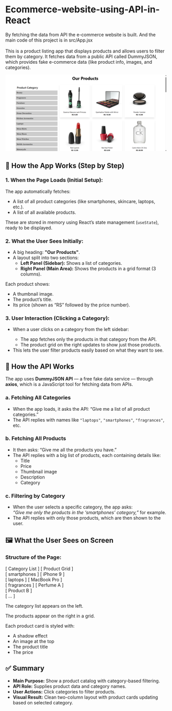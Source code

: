 # Ecommerce-website-using-API-in-React
By fetching the data from API the e-commerce website is built.  And the main code of this project is in src/App.jsx<br>
<br>
This is a product listing app that displays products and allows users to filter them by category. It fetches data from a public API called DummyJSON, which provides fake e-commerce data (like product info, images, and categories).

<img src="https://github.com/Ratankumar27/Ecommerce-website-using-API-in-React/blob/29a5799b1f426624acfad9bae7725736095040ee/Screenshot%202025-06-11%20181927.png"/>

<!DOCTYPE html>
<html lang="en">
<head>
  <meta charset="UTF-8" />
  <meta name="viewport" content="width=device-width, initial-scale=1" />
</head>
<body>

  <h2 class="emoji">🧠 How the App Works (Step by Step)</h2>

  <h3>1. When the Page Loads (Initial Setup):</h3>
  <p>The app automatically fetches:</p>
  <ul>
    <li>A list of all product categories (like smartphones, skincare, laptops, etc.).</li>
    <li>A list of all available products.</li>
  </ul>
  <p>These are stored in memory using React’s state management (<code>useState</code>), ready to be displayed.</p>

  <h3>2. What the User Sees Initially:</h3>
  <ul>
    <li>A big heading: <strong>"Our Products"</strong>.</li>
    <li>A layout split into two sections:
      <ul>
        <li><strong>Left Panel (Sidebar):</strong> Shows a list of categories.</li>
        <li><strong>Right Panel (Main Area):</strong> Shows the products in a grid format (3 columns).</li>
      </ul>
    </li>
  </ul>
  <p>Each product shows:</p>
  <ul>
    <li>A thumbnail image.</li>
    <li>The product’s title.</li>
    <li>Its price (shown as “RS” followed by the price number).</li>
  </ul>

  <h3>3. User Interaction (Clicking a Category):</h3>
  <ul>
    <li>When a user clicks on a category from the left sidebar:</li>
    <ul>
      <li>The app fetches only the products in that category from the API.</li>
      <li>The product grid on the right updates to show just those products.</li>
    </ul>
    <li>This lets the user filter products easily based on what they want to see.</li>
  </ul>

  <h2 class="emoji">📡 How the API Works</h2>

  <p>The app uses <strong>DummyJSON API</strong> — a free fake data service — through <strong>axios</strong>, which is a JavaScript tool for fetching data from APIs.</p>

  <h3>a. Fetching All Categories</h3>
  <ul>
    <li>When the app loads, it asks the API: “Give me a list of all product categories.”</li>
    <li>The API replies with names like <code>"laptops"</code>, <code>"smartphones"</code>, <code>"fragrances"</code>, etc.</li>
  </ul>

  <h3>b. Fetching All Products</h3>
  <ul>
    <li>It then asks: “Give me all the products you have.”</li>
    <li>The API replies with a big list of products, each containing details like:
      <ul>
        <li>Title</li>
        <li>Price</li>
        <li>Thumbnail image</li>
        <li>Description</li>
        <li>Category</li>
      </ul>
    </li>
  </ul>

  <h3>c. Filtering by Category</h3>
  <ul>
    <li>When the user selects a specific category, the app asks:<br>
      <em>“Give me only the products in the ‘smartphones’ category,”</em> for example.
    </li>
    <li>The API replies with only those products, which are then shown to the user.</li>
  </ul>

  <h2 class="emoji">🖼️ What the User Sees on Screen</h2>

  <h3>Structure of the Page:</h3>

  <div class="layout-diagram">
[ Category List ]      [ Product Grid ]<br>
[ smartphones     ]    [ iPhone 9       ]<br>
[ laptops         ]    [ MacBook Pro    ]<br>
[ fragrances      ]    [ Perfume A      ]<br>
                      [ Product B       ]<br>
                      [ ...            ]
  </div>

  <p>The category list appears on the left.</p>
  <p>The products appear on the right in a grid.</p>

  <p>Each product card is styled with:</p>
  <ul>
    <li>A shadow effect</li>
    <li>An image at the top</li>
    <li>The product title</li>
    <li>The price</li>
  </ul>

  <h2 class="emoji">✅ Summary</h2>
  <ul>
    <li><strong>Main Purpose:</strong> Show a product catalog with category-based filtering.</li>
    <li><strong>API Role:</strong> Supplies product data and category names.</li>
    <li><strong>User Actions:</strong> Click categories to filter products.</li>
    <li><strong>Visual Result:</strong> Clean two-column layout with product cards updating based on selected category.</li>
  </ul>

</body>
</html>
